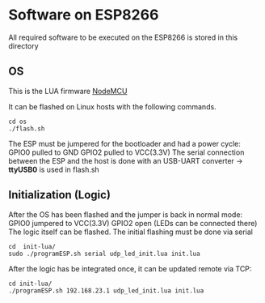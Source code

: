 # Software on ESP8266
All required software to be executed on the ESP8266 is stored in this directory

## OS
This is the LUA firmware [NodeMCU](https://github.com/nodemcu/nodemcu-firmware)

It can be flashed on Linux hosts with the following commands.
```
cd os
./flash.sh
```
The ESP must be jumpered for the bootloader and had a power cycle:
GPIO0 pulled to GND
GPIO2 pulled to VCC(3.3V)
The serial connection between the ESP and the host is done with an USB-UART converter -> **ttyUSB0** is used in flash.sh

## Initialization (Logic)

After the OS has been flashed and the jumper is back in normal mode:
GPIO0 jumpered to VCC(3.3V)
GPIO2 open (LEDs can be connected there)
The logic itself can be flashed.
The initial flashing must be done via serial
```
cd  init-lua/
sudo ./programESP.sh serial udp_led_init.lua init.lua
```

After the logic has be integrated once, it can be updated remote via TCP:
```
cd init-lua/
./programESP.sh 192.168.23.1 udp_led_init.lua init.lua
```
